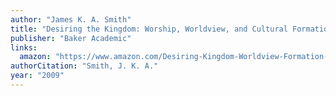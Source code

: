 ```yaml
---
author: "James K. A. Smith"
title: "Desiring the Kingdom: Worship, Worldview, and Cultural Formation"
publisher: "Baker Academic"
links:
  amazon: "https://www.amazon.com/Desiring-Kingdom-Worldview-Formation-Liturgies/dp/0801035775"
authorCitation: "Smith, J. K. A."
year: "2009"
---
```

